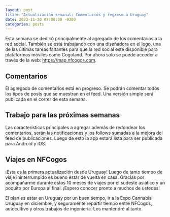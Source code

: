 ```yaml
---
layout: post
title: "Actualización semanal: Comentarios y regreso a Uruguay"
date: 2023-11-20 07:00:00 -0300
categories: posts
---
```


Esta semana se dedicó principalmente al agregado de los comentarios a la red social. También se está trabajando con una diseñadora en el logo, una de las últimas tareas faltantes para que la red social esté disponible para plataformas móviles como Cogoland. Por ahora solo se puede acceder a través de la web: https://map.nfcogos.com.

## Comentarios

El agregado de comentarios está en progreso. Se podrán comentar todos los tipos de posts que se muestran en el feed. Una versión simple será publicada en el correr de esta semana.

## Trabajo para las próximas semanas

Las características principales a agregar además de redondear los comentarios, serán las notificaciones y los follows sumadas a la mejora del feed de publicaciones. Luego de esto la app estará lista para ser publicada para Android y iOS.

## Viajes en NFCogos

¡Esta es la primera actualización desde Uruguay! Luego de tanto tiempo de viaje ininterrumpido es bueno estar de vuelta en casa. Gracias por acompañarme durante estos 10 meses de viajes por el sudeste asiático y un poquito por Europa al final. ¡Espero conocer pronto a muchos de ustedes!

El plan es estar en Uruguay por un buen tiempo, ir a la Expo Cannabis Uruguay en diciembre, y seguramente repartir tiempo entre NFCogos, autocultivo y otros trabajos de ingeniería. Los mantendré al tanto.
